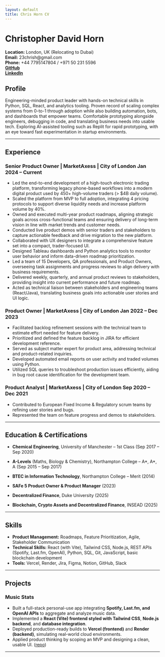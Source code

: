 ```yaml
---
layout: default
title: Chris Horn CV
---
```


<h1 class="cv-name">Christopher David Horn</h1>
<div class="cv-contact">
  <div class="cv-contact-row">
  <div><strong>Location:</strong> London, UK (Relocating to Dubai)</div>
  <div><strong>Email:</strong> 23chrish@gmail.com</div>
  <div><strong>Phone:</strong> +44 7795147804 / +971 50 231 5596</div>
  <div><a href="https://github.com/23chorn/" class="cv-link"><strong>GitHub</strong></a></div>
  <div><a href="https://www.linkedin.com/in/christopher-horn-19a795151/" class="cv-link"><strong>LinkedIn</strong></a></div>
  </div>
</div>

## Profile
Engineering-minded product leader with hands-on technical skills in Python, SQL, React, and analytics tooling. Proven record of scaling complex systems from 0-to-1 through adoption while also building automation, bots, and dashboards that empower teams. Comfortable prototyping alongside engineers, debugging in code, and translating business needs into usable tech. Exploring AI-assisted tooling such as Replit for rapid prototyping, with an eye toward fast experimentation in startup environments.

---

## Experience

### <span class="cv-job-title">Senior Product Owner</span> | MarketAxess | City of London <span class="cv-job-date">Jan 2024 – Current</span>
- Led the end-to-end development of a high-touch electronic trading platform, transforming legacy phone-based workflows into a modern digital product used by 450+ high-volume traders (> $4B daily volume).  
- Scaled the platform from MVP to full adoption, integrating 4 pricing protocols to support diverse liquidity needs and increase platform volume by 40%.  
- Owned and executed multi-year product roadmaps, aligning strategic goals across cross-functional teams and ensuring delivery of long-term vision in line with market trends and customer needs.  
- Conducted live product demos with senior traders and stakeholders to capture actionable feedback and drive migration to the new platform.  
- Collaborated with UX designers to integrate a comprehensive feature set into a compact, trader-focused UI.  
- Designed Tableau dashboards and Python analytics tools to monitor user behavior and inform data-driven roadmap prioritization.  
- Led a team of 15 Developers, QA professionals, and Product Owners, overseeing task assignments and progress reviews to align delivery with business requirements.  
- Delivered weekly, quarterly, and annual product reviews to stakeholders, providing insight into current performance and future roadmap.  
- Acted as technical liaison between stakeholders and engineering teams (React/Java), translating business goals into actionable user stories and UI logic.   

### <span class="cv-job-title">Product Owner</span> | MarketAxess | City of London <span class="cv-job-date">Jan 2022 – Dec 2023</span>
- Facilitated backlog refinement sessions with the technical team to estimate effort needed for feature delivery.  
- Prioritized and defined the feature backlog in JIRA for efficient development reference.  
- Served as subject matter expert for product area, addressing technical and product-related inquiries.  
- Developed automated email reports on user activity and traded volumes using Python.  
- Utilized SQL queries to troubleshoot production issues efficiently, aiding in bug root cause identification for the development team.

### <span class="cv-job-title">Product Analyst</span> | MarketAxess | City of London <span class="cv-job-date">Sep 2020 – Dec 2021</span>
- Contributed to European Fixed Income & Regulatory scrum teams by refining user stories and bugs.  
- Represented the team on feature progress and demos to stakeholders.

---


## Education & Certifications

- **Chemical Engineering**, University of Manchester – 1st Class (Sep 2017 – Sep 2020)  
- **A-Levels** (Maths, Biology & Chemistry), Northampton College – A*, A*, A (Sep 2015 – Sep 2017)  
- **BTEC in Information Technology**, Northampton College – Merit (2014) 

- **SAFe 5 Product Owner & Product Manager** (2023)  
- **Decentralized Finance**, Duke University (2025)  
- **Blockchain, Crypto Assets and Decentralized Finance**, INSEAD (2025)

---

## Skills
- **Product Management:** Roadmaps, Feature Prioritization, Agile, Stakeholder Communication  
- **Technical Skills:** React (with Vite), Tailwind CSS, Node.js, REST APIs (Spotify, Last.fm, OpenAI), Python, SQL, Git, JavaScript, basic blockchain development  
- **Tools:** Vercel, Render, Jira, Figma, Notion, GitHub, Slack

---

## Projects

### Music Stats
- Built a full-stack personal-use app integrating **Spotify, Last.fm, and OpenAI APIs** to aggregate and analyze music data.  
- Implemented a **React (Vite) frontend styled with Tailwind CSS**, **Node.js backend**, and **database integration**.  
- Deployed production-ready builds to **Vercel (frontend)** and **Render (backend)**, simulating real-world cloud environments.  
- Applied product thinking by scoping an MVP and designing a clean, usable UI. ([repo](https://github.com/23chorn/my-music-stats))

---